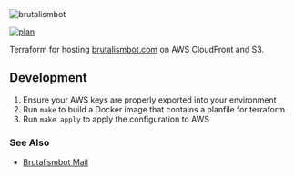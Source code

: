 <img alt="brutalismbot" src="https://brutalismbot.com/banner.png"/>

[![plan](https://img.shields.io/github/workflow/status/brutalismbot/brutalismbot.com/plan?logo=github&style=flat-square)](https://github.com/brutalismbot/brutalismbot.com/actions)


Terraform for hosting [brutalismbot.com](https://www.brutalismbot.com) on AWS CloudFront and S3.

## Development

1. Ensure your AWS keys are properly exported into your environment
2. Run `make` to build a Docker image that contains a planfile for terraform
3. Run `make apply` to apply the configuration to AWS

### See Also

- [Brutalismbot Mail](https://github.com/brutalismbot/mail)
